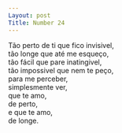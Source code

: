 ```yaml
---
Layout: post
Title: Number 24
---
```

Tão perto de ti que fico invisivel,                                                                                                                                                               
tão longe que até me esqueço,                                                                                                                                                                 
tão fácil que pare inatingivel,                                                                                                                                                                 
tão impossivel que nem te peço,                                                                                                                                                                 
para me perceber,                                                                                                                                                                             
simplesmente ver,                                                                                                                                                                               
que te amo,                                                                                                                                                                                       
de perto,                                                                                                                                                                                       
e que te amo,                                                                                                                                                                           
de longe.   
